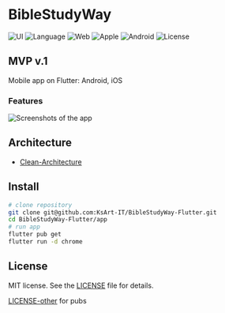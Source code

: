 # BibleStudyWay

![UI](https://img.shields.io/badge/Flutter-3.32-gold?logo=Flutter) ![Language](https://img.shields.io/badge/Dart-3.8-blue?logo=Dart) ![Web](https://img.shields.io/badge/Web-UI-F4F4F4?logo=Web) ![Apple](https://img.shields.io/badge/iOS-15-F4F4F4?logo=Apple) ![Android](https://img.shields.io/badge/Android-10-33A753?logo=Android) ![License](https://img.shields.io/badge/License-MIT-EF443B?logo=Cachet)

## MVP v.1

Mobile app on Flutter: Android, iOS

### Features

![Screenshots of the app](images/screenshots.png)

## Architecture

- [Clean-Architecture](https://blog.cleancoder.com/uncle-bob/2012/08/13/the-clean-architecture.html)

## Install

```bash
# clone repository
git clone git@github.com:KsArt-IT/BibleStudyWay-Flutter.git
cd BibleStudyWay-Flutter/app
# run app
flutter pub get
flutter run -d chrome
```

## License

MIT license. See the [LICENSE](https://github.com/KsArt-IT/BibleStudyWay-Flutter?tab=MIT-1-ov-file) file for details.

[LICENSE-other](https://github.com/KsArt-IT/BibleStudyWay-Flutter/blob/main/licenses) for pubs

